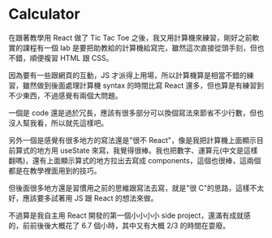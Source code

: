 # Calculator

在跟著教學用 React 做了 Tic Tac Toe 之後，我又用計算機來練習，剛好之前軟實的課程有一個 lab 是要把助教給的計算機給寫完，雖然這次直接從頭手刻，但也不錯，順便複習 HTML 跟 CSS。

因為要有一些跟網頁的互動，JS 才派得上用場，所以計算機算是相當不錯的練習，雖然做到後面處理計算機 syntax 的時間比寫 React 還多，但也算是有練習到不少東西，不過感覺有兩個大問題。

一個是 code 還是過於冗長，應該有很多部分可以換個寫法來節省不少行數，但也沒人幫我看，所以就先這樣吧。

另外一個是感覺有很多地方的寫法還是"很不 React"，像是我把計算機上面顯示目前算式的地方用 useState 來寫，我覺得很棒。我也把數字、運算元(中文是這樣翻嗎)，還有上面顯示算式的地方拉出去寫成 components，這個也很棒，這兩個都是在教學裡面用到的技巧。

但後面很多地方還是習慣用之前的思維跟寫法去寫，就是"很 C"的思路，這樣不太好，應該要多試著用 JS 跟 React 的想法來做。

不過算是我自主用 React 開發的第一個小小小小 side project，還滿有成就感的，前前後後大概花了 6.7 個小時，其中又有大概 2/3 的時間在耍廢。
